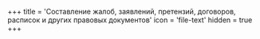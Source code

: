 +++
title = 'Составление жалоб, заявлений, претензий, договоров, расписок и других правовых документов'
icon = 'file-text'
hidden = true
+++